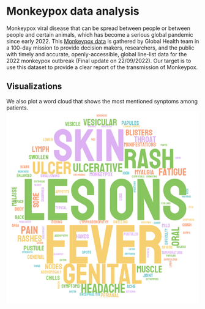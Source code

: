 # Monkeypox data analysis
 Monkeypox viral disease that can be spread between people or between people and certain animals, which has become a serious global pandemic since early 2022. 
This [Monkeypox data](https://github.com/globaldothealth/monkeypox) is gathered by Global Health team in a 100-day mission to provide decision makers, researchers, and the public with timely and accurate, openly-accessible, global line-list data for the 2022 monkeypox outbreak (Final update on 22/09/2022). Our target is to use this dataset to provide a clear report of the transmission of Monkeypox. 

## Visualizations
We also plot a word cloud that shows the most mentioned synptoms among patients.
![word cloud](stylecloud.png)
